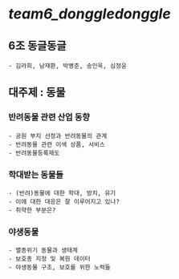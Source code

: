 # ***team6_donggledonggle***

## 6조 동글동글
    - 김라희, 남재환, 박병준, 송인욱, 심정윤

## 대주제 : 동물</br>

### 반려동물 관련 산업 동향
    - 공원 부지 선정과 반려동물의 관계
    - 반려동물 관련 이색 상품, 서비스
    - 반려동물등록제도

### 학대받는 동물들
    - (반려)동물에 대한 학대, 방치, 유기
    - 이에 대한 대응은 잘 이루어지고 있나?
    - 취약한 부분은?

### 야생동물
    - 멸종위기 동물과 생태계
    - 보호종 지정 및 복원 데이터
    - 야생동물 구조, 보호를 위한 노력들

